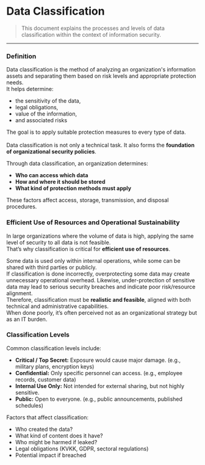 # Data Classification
> This document explains the processes and levels of data classification within the context of information security.<br>

---

### Definition
Data classification is the method of analyzing an organization's information assets and separating them based on risk levels and appropriate protection needs.<br>
It helps determine:
- the sensitivity of the data,
- legal obligations,
- value of the information,
- and associated risks

The goal is to apply suitable protection measures to every type of data.<br><br>
Data classification is not only a technical task. It also forms the **foundation of organizational security policies**.<br>

Through data classification, an organization determines:<br>
- **Who can access which data**
- **How and where it should be stored**
- **What kind of protection methods must apply**

These factors affect access, storage, transmission, and disposal procedures.

### Efficient Use of Resources and Operational Sustainability
In large organizations where the volume of data is high, applying the same level of security to all data is not feasible.<br>
That’s why classification is critical for **efficient use of resources**.<br>

Some data is used only within internal operations, while some can be shared with third parties or publicly.<br>
If classification is done incorrectly, overprotecting some data may create unnecessary operational overhead.
Likewise, under-protection of sensitive data may lead to serious security breaches and indicate poor risk/resource alignment.<br>
Therefore, classification must be **realistic and feasible**, aligned with both technical and administrative capabilities.<br>
When done poorly, it’s often perceived not as an organizational strategy but as an IT burden.

### Classification Levels
Common classification levels include:
- **Critical / Top Secret:** Exposure would cause major damage. (e.g., military plans, encryption keys)
- **Confidential:** Only specific personnel can access. (e.g., employee records, customer data)
- **Internal Use Only:** Not intended for external sharing, but not highly sensitive.
- **Public:** Open to everyone. (e.g., public announcements, published schedules)

Factors that affect classification:
- Who created the data?
- What kind of content does it have?
- Who might be harmed if leaked?
- Legal obligations (KVKK, GDPR, sectoral regulations)
- Potential impact if breached
